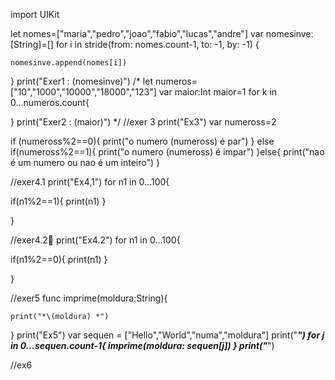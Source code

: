 import UIKit

let nomes=["maria","pedro","joao","fabio","lucas","andre"]
var nomesinve:[String]=[]
for i in stride(from: nomes.count-1, to: -1, by: -1) {
 
        
    nomesinve.append(nomes[i])
    
}
print("Exer1 : \(nomesinve)")
/*
let numeros=["10","1000","10000","18000","123"]
var maior:Int
maior=1
for k in 0...numeros.count{
            
    
}
print("Exer2 : \(maior)")
*/
//exer 3
print("Ex3")
var numeross=2

if (numeross%2==0){
    print("o numero \(numeross) é par")
}
else if(numeross%2==1){
    print("o numero \(numeross) é impar")
}else{
    print("nao é um numero ou nao é um inteiro")
}

//exer4.1
print("Ex4,1")
for n1 in 0...100{

if(n1%2==1){
    print(n1)
}
    
}

//exer4.2
print("Ex4.2")
for n1 in 0...100{

if(n1%2==0){
    print(n1)
}
    
}

//exer5
func imprime(moldura:String){
    
    print("*\(moldura) *")
}
print("Ex5")
var sequen = ["Hello","World","numa","moldura"]
print("***********")
for j in 0...sequen.count-1{
    imprime(moldura: sequen[j])
}
print("***********")

//ex6
